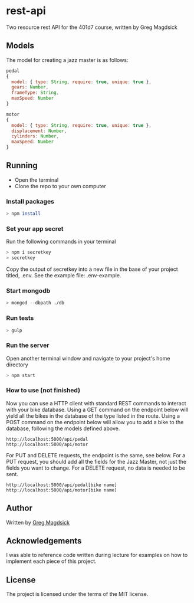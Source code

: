 # rest-api
Two resource rest API for the 401d7 course, written by Greg Magdsick

## Models
The model for creating a jazz master is as follows:

```js
pedal
{
  model: { type: String, require: true, unique: true },
  gears: Number,
  frameType: String,
  maxSpeed: Number
}

motor
{
  model: { type: String, require: true, unique: true },
  displacement: Number,
  cylinders: Number,
  maxSpeed: Number
}
```

## Running
  * Open the terminal
  * Clone the repo to your own computer

### Install packages

```bash
> npm install
```

### Set your app secret
Run the following commands in your terminal

```bash
> npm i secretkey
> secretkey
```
Copy the output of secretkey into a new file in the base of your project titled, .env. See the example file: .env-example.

### Start mongodb

```bash
> mongod --dbpath ./db
```

### Run tests
```bash
> gulp
```

### Run the server
Open another terminal window and navigate to your project's home directory
```bash
> npm start
```

### How to use (not finished)
Now you can use a HTTP client with standard REST commands to interact with your bike database. Using a GET command on the endpoint below will yield all the bikes in the database of the type listed in the route. Using a POST command on the endpoint below will allow you to add a bike to the database, following the models defined above.
```
http://localhost:5000/api/pedal
http://localhost:5000/api/motor

```

For PUT and DELETE requests, the endpoint is the same, see below. For a PUT request, you should add all the fields for the Jazz Master, not just the fields you want to change. For a DELETE request, no data is needed to be sent.
```
http://localhost:5000/api/pedal[bike name]
http://localhost:5000/api/motor[bike name]
```

## Author

Written by
[Greg Magdsick](https://github.com/gregmagdsick)


## Acknowledgements
I was able to reference code written during lecture for examples on how to implement each piece of this project.

## License

The project is licensed under the terms of the MIT license.

